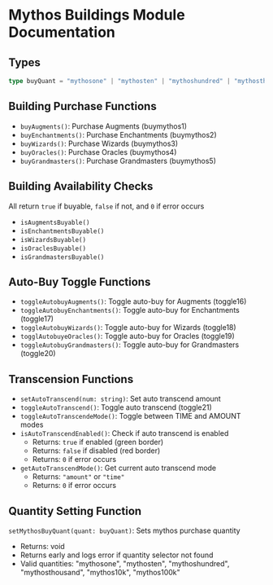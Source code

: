 # Mythos Buildings Module Documentation

## Types
```typescript
type buyQuant = "mythosone" | "mythosten" | "mythoshundred" | "mythosthousand" | "mythos10k" | "mythos100k";
```

## Building Purchase Functions
- `buyAugments()`: Purchase Augments (buymythos1)
- `buyEnchantments()`: Purchase Enchantments (buymythos2)
- `buyWizards()`: Purchase Wizards (buymythos3)
- `buyOracles()`: Purchase Oracles (buymythos4)
- `buyGrandmasters()`: Purchase Grandmasters (buymythos5)

## Building Availability Checks
All return `true` if buyable, `false` if not, and `0` if error occurs
- `isAugmentsBuyable()`
- `isEnchantmentsBuyable()`
- `isWizardsBuyable()`
- `isOraclesBuyable()`
- `isGrandmastersBuyable()`

## Auto-Buy Toggle Functions
- `toggleAutobuyAugments()`: Toggle auto-buy for Augments (toggle16)
- `toggleAutobuyEnchantments()`: Toggle auto-buy for Enchantments (toggle17)
- `toggleAutobuyWizards()`: Toggle auto-buy for Wizards (toggle18)
- `togglAutobuyeOracles()`: Toggle auto-buy for Oracles (toggle19)
- `toggleAutobuyGrandmasters()`: Toggle auto-buy for Grandmasters (toggle20)

## Transcension Functions
- `setAutoTranscend(num: string)`: Set auto transcend amount
- `toggleAutoTranscend()`: Toggle auto transcend (toggle21)
- `toggleAutoTranscendeMode()`: Toggle between TIME and AMOUNT modes
- `isAutoTranscendEnabled()`: Check if auto transcend is enabled
  - Returns: `true` if enabled (green border)
  - Returns: `false` if disabled (red border)
  - Returns: `0` if error occurs
- `getAutoTranscendMode()`: Get current auto transcend mode
  - Returns: `"amount"` or `"time"`
  - Returns: `0` if error occurs

## Quantity Setting Function
`setMythosBuyQuant(quant: buyQuant)`: Sets mythos purchase quantity
- Returns: void
- Returns early and logs error if quantity selector not found
- Valid quantities: "mythosone", "mythosten", "mythoshundred", "mythosthousand", "mythos10k", "mythos100k"